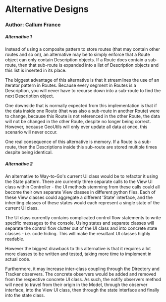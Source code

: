 Alternative Designs
===================
### Author: Callum France

##### Alternative 1
Instead of using a composite pattern to store routes (that may contain other routes and so on), an alternative may be to simply enforce that a Route object can only contain Description objects. If a Route does contain a sub-route, then that sub-route is expanded into a list of Description objects and this list is inserted in its place.

The biggest advantage of this alternative is that it streamlines the use of an iterator pattern in Routes. Because every segment in Routes is a Description, you will never have to recurse down into a sub-route to find the next Description object.

One downside that is normally expected from this implementation is that if the data inside one Route (that was also a sub-route in another Route) were to change, because this Route is not referenced in the other Route, the data will not be changed in the other Route, despite no longer being correct. However, because GeoUtils will only ever update all data at once, this scenario will never occur.

One real consequence of this alternative is memory. If a Route is a sub-route, then the Descriptions inside this sub-route are stored multiple times despite being identical.

##### Alternative 2
An alternative to Way-to-Go's current UI class would be to refactor it using the State pattern.
There are currently three separate calls to the View UI class within Controller - the UI methods stemming from these calls could all become their own separate View classes in different python files. Each of these View classes could aggregate a different 'State' interface, and the inheriting classes of these states would each represent a single state of the current UI class.

The UI class currently contains complicated control flow statements to write specific messages to the console. Using states and separate classes will separate the control flow clutter out of the UI class and into concrete state classes - i.e. code hiding. This will make the resultant UI classes highly readable.

However the biggest drawback to this alternative is that it requires a lot more classes to be written and tested, taking more time to implement in actual code.

Furthermore, it may increase inter-class coupling through the Directory and Tracker observers. The concrete observers would be added and removed from the respective concrete UI class. As such, the notify observers method will need to travel from their origin in the Model, through the observer interface, into the View UI class, then through the state interface and finally into the state class.
